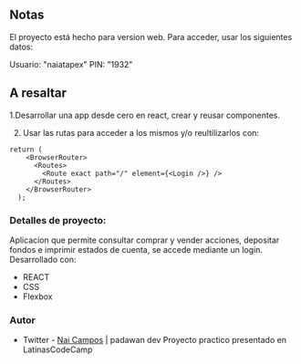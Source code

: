 ## Notas

El proyecto está hecho para version web. Para acceder, usar los siguientes datos:

Usuario: "naiatapex"
PIN: "1932"

## A resaltar

1.Desarrollar una app desde cero en react, crear y reusar componentes.

2. Usar las rutas para acceder a los mismos y/o reultilizarlos con:

```
return (
    <BrowserRouter>
      <Routes>
        <Route exact path="/" element={<Login />} />
      </Routes>
    </BrowserRouter>
  );
```

### Detalles de proyecto:

Aplicacion que permite consultar comprar y vender acciones, depositar fondos e imprimir estados de cuenta, se accede mediante un login. Desarrollado con:

- REACT
- CSS
- Flexbox

### Autor

- Twitter - [Nai Campos](https://twitter.com/tercodiablo) | padawan dev
Proyecto practico presentado en LatinasCodeCamp
